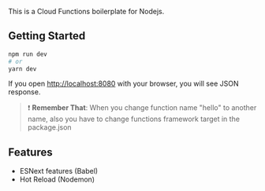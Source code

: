 This is a Cloud Functions boilerplate for Nodejs.

## Getting Started

```bash
npm run dev
# or
yarn dev
```

If you open [http://localhost:8080](http://localhost:8080) with your browser, you will see JSON response.

> :exclamation: **Remember That**: When you change function name "hello" to another name, also you have to change functions framework target in the package.json

## Features

* ESNext features (Babel)
* Hot Reload (Nodemon)
